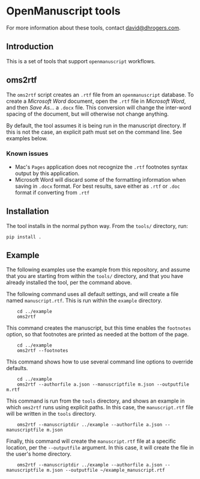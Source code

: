 # OpenManuscript tools

For more information about these tools, contact david@dhrogers.com.

## Introduction

This is a set of tools that support `openmanuscript` workflows.

## oms2rtf

The `oms2rtf` script creates an `.rtf` file from an `openmanuscript` database. 
To create a *Microsoft Word* document, open the `.rtf` file in *Microsoft Word*,
and then *Save As...* a `.docx` file. This conversion will change the inter-word
spacing of the document, but will otherwise not change anything.

By default, the tool assumes it is being run in the manuscript directory. If
this is not the case, an explicit path must set on the command line. See
examples below.

### Known issues

- Mac's `Pages` application does not recognize the `.rtf` footnotes syntax
  output by this application.
- Microsoft Word will discard some of the formatting information when saving in
  `.docx` format. For best results, save either as `.rtf` or `.doc` format
  if converting from `.rtf`

## Installation

The tool installs in the normal python way. From the `tools/` directory, run:

```
pip install .
```

## Example

The following examples use the example from this repository, and assume that you
are starting from within the `tools/` directory, and that you have already
installed the tool, per the command above.

The following command uses all default settings, and will create a file named `manuscript.rtf`. This is run within the `example` directory.

```
    cd ../example
    oms2rtf
```

This command creates the manuscript, but this time enables the `footnotes`
option, so that footnotes are printed as needed at the bottom of the page.
```
    cd ../example
    oms2rtf --footnotes
```

This command shows how to use several command line options to override defaults.

```
    cd ../example
    oms2rtf --authorfile a.json --manuscriptfile m.json --outputfile m.rtf
```

This command is run from the `tools` directory, and shows an example in which
`oms2rtf` runs using explicit paths. In this case, the `manuscript.rtf` file will
be written in the `tools` directory.

```
    oms2rtf --manuscriptdir ../example --authorfile a.json --manuscriptfile m.json
```

Finally, this command will create the `manuscript.rtf` file at a specific
location, per the `--outputfile` argument. In this case, it will create the file
in the user's home directory.

```
    oms2rtf --manuscriptdir ../example --authorfile a.json --manuscriptfile m.json --outputfile ~/example_manuscript.rtf
```


